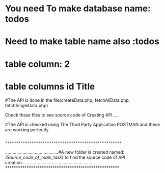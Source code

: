 # You need To make database name: todos
# Need to make table name also :todos
# table column: 2
# table columns   id    Title

#The API is done in the file(createData.php, fetchAllData.php, fetchSingleData.php)

Check these files to see source code of Creating API.....

#The API is checked using The Third Party Application POSTMAN and these are working perfectly.
                                             
						*****************************************************
...........................................#A new folder is created named: *(Source_code_of_main_task)* to find the source code of API creation.........................................................
						*****************************************************
